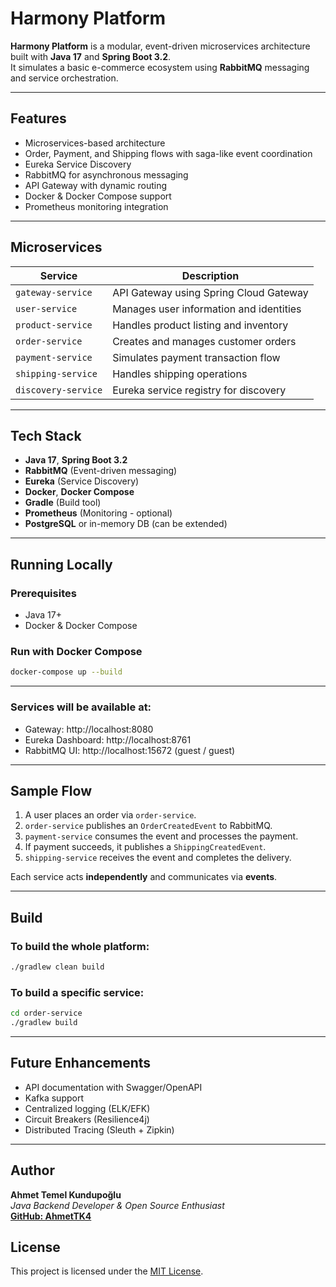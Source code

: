 #  Harmony Platform

**Harmony Platform** is a modular, event-driven microservices architecture built with **Java 17** and **Spring Boot 3.2**.  
It simulates a basic e-commerce ecosystem using **RabbitMQ** messaging and service orchestration.

---

##  Features

-  Microservices-based architecture  
-  Order, Payment, and Shipping flows with saga-like event coordination  
-  Eureka Service Discovery  
-  RabbitMQ for asynchronous messaging  
-  API Gateway with dynamic routing  
-  Docker & Docker Compose support  
-  Prometheus monitoring integration  

---

##  Microservices

| Service             | Description                             |
|---------------------|-----------------------------------------|
| `gateway-service`   | API Gateway using Spring Cloud Gateway  |
| `user-service`      | Manages user information and identities |
| `product-service`   | Handles product listing and inventory   |
| `order-service`     | Creates and manages customer orders     |
| `payment-service`   | Simulates payment transaction flow      |
| `shipping-service`  | Handles shipping operations             |
| `discovery-service` | Eureka service registry for discovery   |

---

##  Tech Stack

- **Java 17**, **Spring Boot 3.2**
- **RabbitMQ** (Event-driven messaging)
- **Eureka** (Service Discovery)
- **Docker**, **Docker Compose**
- **Gradle** (Build tool)
- **Prometheus** (Monitoring - optional)
- **PostgreSQL** or in-memory DB (can be extended)

---

##  Running Locally

###  Prerequisites

- Java 17+
- Docker & Docker Compose

###  Run with Docker Compose

```bash
docker-compose up --build
```

---

###  Services will be available at:

-  Gateway: http://localhost:8080  
-  Eureka Dashboard: http://localhost:8761  
-  RabbitMQ UI: http://localhost:15672 (guest / guest)  

---

##  Sample Flow

1. A user places an order via `order-service`.  
2. `order-service` publishes an `OrderCreatedEvent` to RabbitMQ.  
3. `payment-service` consumes the event and processes the payment.  
4. If payment succeeds, it publishes a `ShippingCreatedEvent`.  
5. `shipping-service` receives the event and completes the delivery.  

Each service acts **independently** and communicates via **events**.

---

## Build

### To build the whole platform:

```bash
./gradlew clean build
```

### To build a specific service:

```bash
cd order-service
./gradlew build
```

---

## Future Enhancements

- API documentation with Swagger/OpenAPI  
- Kafka support  
- Centralized logging (ELK/EFK)  
- Circuit Breakers (Resilience4j)  
- Distributed Tracing (Sleuth + Zipkin)  

---

## Author

**Ahmet Temel Kundupoğlu**  
*Java Backend Developer & Open Source Enthusiast*  
[**GitHub: AhmetTK4**](https://github.com/AhmetTK4)

## License

This project is licensed under the [MIT License](LICENSE).
